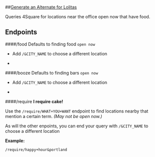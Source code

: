 ##[Generate an Alternate for Lolitas](http://intense-earth-6713.herokuapp.com/)

Queries 4Square for locations near the office open now that have food.


## Endpoints

####/food
Defaults to finding food `open now`
* Add `/&CITY_NAME` to choose a different location

-

####/booze
Defaults to finding bars `open now`
* Add `/&CITY_NAME` to choose a different location

-

####/require
**I require cake!**

Use the `/require/WHAT+YOU+WANT` endpoint to find locations nearby that mention a certain term. *(May not be open now.)*

As will the other enpoints, you can end your query with `/&CITY_NAME` to choose a different location

**Example:**
```
/require/happy+hour&portland
```
